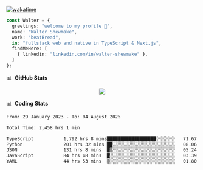 [![wakatime](https://wakatime.com/badge/user/633611a5-2410-4a66-96ad-ce6a6df384d0.svg)](https://wakatime.com/@633611a5-2410-4a66-96ad-ce6a6df384d0)

```ts
const Walter = {
  greetings: "welcome to my profile 👋",
  name: "Walter Shewmake",
  work: "beatBread",
  in: "fullstack web and native in TypeScript & Next.js",
  findMeHere: [
    { linkedin: "linkedin.com/in/walter-shewmake" },
  ]
};
```

📊 &nbsp;**GitHub Stats**

<p align="center">
<img src="https://streak-stats.demolab.com?user=waltershewmake&theme=monokai&short_numbers=true)](https://git.io/streak-stats" />
</p>

📊 &nbsp;**Coding Stats**

<!--![Wwakatime stats](https://github-readme-stats.vercel.app/api/wakatime?username=waltershewmake&hide_title=true&hide_border=true&langs_count=5&bg_color=00000000&text_color=777)-->


<!--START_SECTION:waka-->

```txt
From: 29 January 2023 - To: 04 August 2025

Total Time: 2,458 hrs 1 min

TypeScript           1,792 hrs 8 mins██████████████████░░░░░░░   71.67 %
Python               201 hrs 32 mins ██░░░░░░░░░░░░░░░░░░░░░░░   08.06 %
JSON                 131 hrs 8 mins  █▒░░░░░░░░░░░░░░░░░░░░░░░   05.24 %
JavaScript           84 hrs 48 mins  █░░░░░░░░░░░░░░░░░░░░░░░░   03.39 %
YAML                 44 hrs 53 mins  ▒░░░░░░░░░░░░░░░░░░░░░░░░   01.80 %
```

<!--END_SECTION:waka-->
